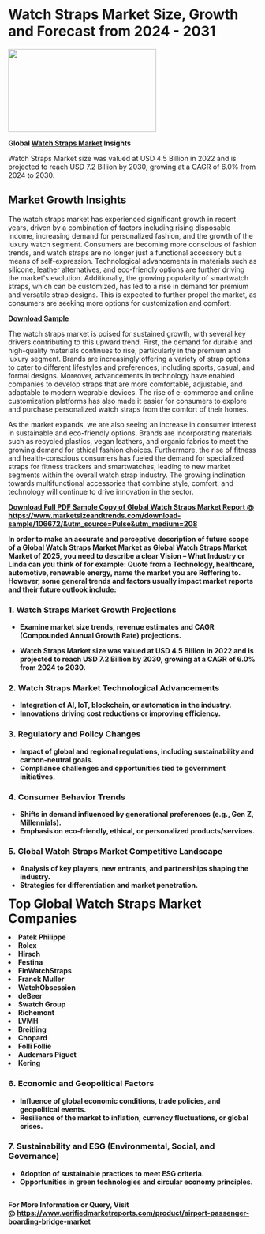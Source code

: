 <H1>Watch Straps Market Size, Growth and Forecast from 2024 - 2031</H1><img class="aligncenter size-medium wp-image-584254" src="https://thirdeyenews.in/wp-content/uploads/2024/09/Global-Market-Research-300x168.jpeg" alt="" width="300" height="168" /><p><strong>Global&nbsp;<a href="https://www.marketsizeandtrends.com/download-sample/106672/&amp;utm_source=Pulse&amp;utm_medium=208">Watch Straps Market</a> Insights</strong></p><p>Watch Straps Market size was valued at USD 4.5 Billion in 2022 and is projected to reach USD 7.2 Billion by 2030, growing at a CAGR of 6.0% from 2024 to 2030.</p><p><h2>Market Growth Insights</h2> <p>The watch straps market has experienced significant growth in recent years, driven by a combination of factors including rising disposable income, increasing demand for personalized fashion, and the growth of the luxury watch segment. Consumers are becoming more conscious of fashion trends, and watch straps are no longer just a functional accessory but a means of self-expression. Technological advancements in materials such as silicone, leather alternatives, and eco-friendly options are further driving the market's evolution. Additionally, the growing popularity of smartwatch straps, which can be customized, has led to a rise in demand for premium and versatile strap designs. This is expected to further propel the market, as consumers are seeking more options for customization and comfort.</p> <p><strong><a href="#">Download Sample</a></strong></p> <p>The watch straps market is poised for sustained growth, with several key drivers contributing to this upward trend. First, the demand for durable and high-quality materials continues to rise, particularly in the premium and luxury segment. Brands are increasingly offering a variety of strap options to cater to different lifestyles and preferences, including sports, casual, and formal designs. Moreover, advancements in technology have enabled companies to develop straps that are more comfortable, adjustable, and adaptable to modern wearable devices. The rise of e-commerce and online customization platforms has also made it easier for consumers to explore and purchase personalized watch straps from the comfort of their homes.</p> <p>As the market expands, we are also seeing an increase in consumer interest in sustainable and eco-friendly options. Brands are incorporating materials such as recycled plastics, vegan leathers, and organic fabrics to meet the growing demand for ethical fashion choices. Furthermore, the rise of fitness and health-conscious consumers has fueled the demand for specialized straps for fitness trackers and smartwatches, leading to new market segments within the overall watch strap industry. The growing inclination towards multifunctional accessories that combine style, comfort, and technology will continue to drive innovation in the sector.</p> <p><strong><a href="#"></p><p><span class=""><strong>Download Full PDF Sample Copy of Global Watch Straps Market Report</strong> @ <a href="https://www.marketsizeandtrends.com/download-sample/106672/&amp;utm_source=Pulse&amp;utm_medium=208" target="_blank">https://www.marketsizeandtrends.com/download-sample/106672/&amp;utm_source=Pulse&amp;utm_medium=208</a></span></p><p>In order to make an accurate and perceptive description of future scope of a Global&nbsp;Watch Straps Market Market as Global&nbsp;Watch Straps Market Market of 2025, you need to describe a clear Vision &ndash; What Industry or Linda can you think of for example: Quote from a Technology, healthcare, automotive, renewable energy, name the market you are Reffering to. However, some general trends and factors usually impact market reports and their future outlook include:</p><h3>1.&nbsp;<strong>Watch Straps Market Growth Projections</strong></h3><ul><li>Examine market size trends, revenue estimates and CAGR (Compounded Annual Growth Rate) projections.</li><li><p>Watch Straps Market size was valued at USD 4.5 Billion in 2022 and is projected to reach USD 7.2 Billion by 2030, growing at a CAGR of 6.0% from 2024 to 2030.</p></li></ul><h3>2.&nbsp;<strong>Watch Straps Market Technological Advancements</strong></h3><ul><li>Integration of AI, IoT, blockchain, or automation in the industry.</li><li>Innovations driving cost reductions or improving efficiency.</li></ul><h3>3.&nbsp;<strong>Regulatory and Policy Changes</strong></h3><ul><li>Impact of global and regional regulations, including sustainability and carbon-neutral goals.</li><li>Compliance challenges and opportunities tied to government initiatives.</li></ul><h3>4.&nbsp;<strong>Consumer Behavior Trends</strong></h3><ul><li>Shifts in demand influenced by generational preferences (e.g., Gen Z, Millennials).</li><li>Emphasis on eco-friendly, ethical, or personalized products/services.</li></ul><h3>5.&nbsp;<strong>Global Watch Straps Market Competitive Landscape</strong></h3><ul><li>Analysis of key players, new entrants, and partnerships shaping the industry.</li><li>Strategies for differentiation and market penetration.</li></ul><p data-pm-slice="1 1 []"><span style="color: inherit; font-family: inherit; font-size: 25px;">Top Global Watch Straps Market Companies</span></p><div class="" data-test-id=""><p><li>Patek Philippe</li><li> Rolex</li><li> Hirsch</li><li> Festina</li><li> FinWatchStraps</li><li> Franck Muller</li><li> WatchObsession</li><li> deBeer</li><li> Swatch Group</li><li> Richemont</li><li> LVMH</li><li> Breitling</li><li> Chopard</li><li> Folli Follie</li><li> Audemars Piguet</li><li> Kering</li></p></div><h3>6.&nbsp;<strong>Economic and Geopolitical Factors</strong></h3><ul><li>Influence of global economic conditions, trade policies, and geopolitical events.</li><li>Resilience of the market to inflation, currency fluctuations, or global crises.</li></ul><h3>7.&nbsp;<strong>Sustainability and ESG (Environmental, Social, and Governance)</strong></h3><ul><li>Adoption of sustainable practices to meet ESG criteria.</li><li>Opportunities in green technologies and circular economy principles.</li></ul><h2><strong style="font-size: 14px;">For More Information or Query, Visit @&nbsp;</strong><a style="background-color: #ffffff; font-size: 14px;" href="https://www.marketsizeandtrends.com/report/watch-straps-market/" target="_blank">https://www.verifiedmarketreports.com/product/airport-passenger-boarding-bridge-market</a></h2>
